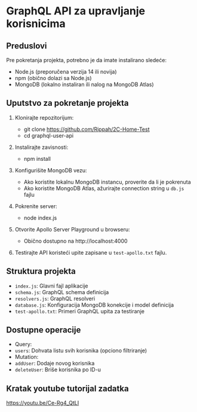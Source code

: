 # GraphQL API za upravljanje korisnicima

## Preduslovi

Pre pokretanja projekta, potrebno je da imate instalirano sledeće:

- Node.js (preporučena verzija 14 ili novija)
- npm (obično dolazi sa Node.js)
- MongoDB (lokalno instaliran ili nalog na MongoDB Atlas)

## Uputstvo za pokretanje projekta

1. Klonirajte repozitorijum:
   - git clone https://github.com/Rippah/2C-Home-Test
   - cd graphql-user-api
   
3. Instalirajte zavisnosti:
   - npm install
   
4. Konfigurišite MongoDB vezu:
   - Ako koristite lokalnu MongoDB instancu, proverite da li je pokrenuta
   - Ako koristite MongoDB Atlas, ažurirajte connection string u `db.js` fajlu

4. Pokrenite server:
   - node index.js
   
6. Otvorite Apollo Server Playground u browseru:
   - Obično dostupno na http://localhost:4000

7. Testirajte API koristeći upite zapisane u `test-apollo.txt` fajlu.

## Struktura projekta

- `index.js`: Glavni fajl aplikacije
- `schema.js`: GraphQL schema definicija
- `resolvers.js`: GraphQL resolveri
- `database.js`: Konfiguracija MongoDB konekcije i model definicija
- `test-apollo.txt`: Primeri GraphQL upita za testiranje

## Dostupne operacije

- Query:
- `users`: Dohvata listu svih korisnika (opciono filtriranje)
- Mutation:
- `addUser`: Dodaje novog korisnika
- `deleteUser`: Briše korisnika po ID-u


## Kratak youtube tutorijal zadatka

https://youtu.be/Ce-Rg4_QtLI
